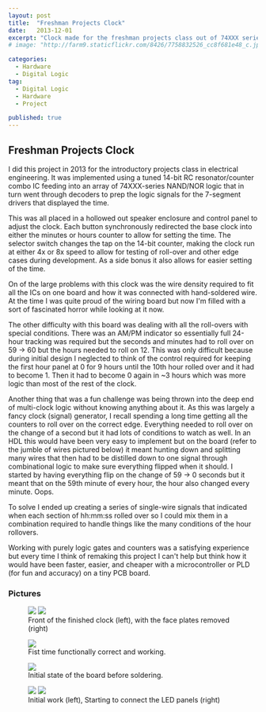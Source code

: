 ```yaml
---
layout: post
title:  "Freshman Projects Clock"
date:   2013-12-01
excerpt: "Clock made for the freshman projects class out of 74XXX series logic"
# image: "http://farm9.staticflickr.com/8426/7758832526_cc8f681e48_c.jpg"

categories:
  - Hardware
  - Digital Logic
tag:
  - Digital Logic
  - Hardware
  - Project

published: true
---
```

## Freshman Projects Clock

I did this project in 2013 for the introductory projects class in electrical engineering. It was implemented using a tuned 14-bit RC resonator/counter combo IC feeding into an array of 74XXX-series NAND/NOR logic that in turn went through decoders to prep the logic signals for the 7-segment drivers that displayed the time.

This was all placed in a hollowed out speaker enclosure and control panel to adjust the clock. Each button synchronously redirected the base clock into either the minutes or hours counter to allow for setting the time. The selector switch changes the tap on the 14-bit counter, making the clock run at either 4x or 8x speed to allow for testing of roll-over and other edge cases during development. As a side bonus it also allows for easier setting of the time.

On of the large problems with this clock was the wire density required to fit all the ICs on one board and how it was connected with hand-soldered wire. At the time I was quite proud of the wiring board but now I'm filled with a sort of fascinated horror while looking at it now.

The other difficulty with this board was dealing with all the roll-overs with special conditions. There was an AM/PM indicator so essentially full 24-hour tracking was required but the seconds and minutes had to roll over on 59 -> 60 but the hours needed to roll on 12. This was only difficult because during initial design I neglected to think of the control required for keeping the first hour panel at 0 for 9 hours until the 10th hour rolled over and it had to become 1. Then it had to become 0 again in ~3 hours which was more logic than most of the rest of the clock.

Another thing that was a fun challenge was being thrown into the deep end of multi-clock logic without knowing anything about it. As this was largely a fancy clock (signal) generator, I recall spending a long time getting all the counters to roll over on the correct edge. Everything needed to roll over on the change of a second but it had lots of conditions to watch as well. In an HDL this would have been very easy to implement but on the board (refer to the jumble of wires pictured below) it meant hunting down and splitting many wires that then had to be distilled down to one signal through combinational logic to make sure everything flipped when it should. I started by having everything flip on the change of 59 -> 0 seconds but it meant that on the 59th minute of every hour, the hour also changed every minute. Oops.

To solve I ended up creating a series of single-wire signals that indicated when each section of hh:mm:ss rolled over so I could mix them in a combination required to handle things like the many conditions of the hour rollovers.

Working with purely logic gates and counters was a satisfying experience but every time I think of remaking this project I can't help but think how it would have been faster, easier, and cheaper with a microcontroller or PLD (for fun and accuracy) on a tiny PCB board.

### Pictures

<figure class="half">
	<a href="/images/freshman_projects_clock/front_plate.jpg"><img src="/images/freshman_projects_clock/front_plate.jpg"></a>
  <a href="/images/freshman_projects_clock/front_plate_but_removed.jpg"><img src="/images/freshman_projects_clock/front_plate_but_removed.jpg"></a>
	<figcaption>Front of the finished clock (left), with the face plates removed (right)</figcaption>
</figure>

<figure>
	<a href="/images/freshman_projects_clock/functionally_correct.jpg"><img src="/images/freshman_projects_clock/functionally_correct.jpg"></a>
	<figcaption>Fist time functionally correct and working.</figcaption>
</figure>

<figure>
	<a href="/images/freshman_projects_clock/top_PTH.jpg"><img src="/images/freshman_projects_clock/top_PTH.jpg"></a>
	<figcaption>Initial state of the board before soldering.</figcaption>
</figure>

<figure class="half">
	<a href="/images/freshman_projects_clock/humble_beginnings.jpg"><img src="/images/freshman_projects_clock/humble_beginnings.jpg"></a>
  <a href="/images/freshman_projects_clock/nearly_there.jpg"><img src="/images/freshman_projects_clock/nearly_there.jpg"></a>
	<figcaption>Initial work (left), Starting to connect the LED panels (right)</figcaption>
</figure>
